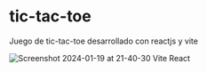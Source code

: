 # tic-tac-toe

Juego de tic-tac-toe desarrollado con reactjs y vite

![Screenshot 2024-01-19 at 21-40-30 Vite React](https://github.com/abr-code/tic-tac-toe/assets/118399227/837c8dce-322f-44cc-88d8-4f16850524fc)
